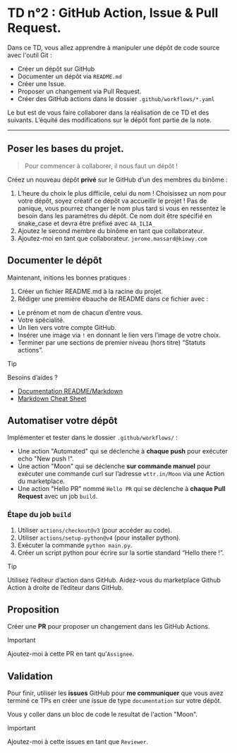 # TD n°2 : GitHub Action, Issue & Pull Request.

Dans ce TD, vous allez apprendre à manipuler une dépôt de code source avec l'outil Git :

* Créer un dépôt sur GitHub
* Documenter un dépôt via `README.md`
* Créer une Issue.
* Proposer un changement via Pull Request.
* Créer des GitHub actions dans le dossier `.github/workflows/*.yaml`

Le but est de vous faire collaborer dans la réalisation de ce TD et des suivants. L’équité des modifications sur le dépôt font partie de la note.

---

## Poser les bases du projet.

> Pour commencer à collaborer, il nous faut un dépôt !

Créez un nouveau dépôt **privé** sur le GitHub d’un des membres du binôme :

1. L’heure du choix le plus difficile, celui du nom ! Choisissez un nom pour votre dépôt, soyez créatif ce dépôt va accueillir le projet !
Pas de panique, vous pourrez changer le nom plus tard si vous en ressentez le besoin dans les paramètres du dépôt. Ce nom doit être spécifié en snake_case et devra être préfixé avec `4A_ILIA_`
2. Ajoutez le second membre du binôme en tant que collaborateur.
3. Ajoutez-moi en tant que collaborateur. `jerome.massard@kiowy.com`

## Documenter le dépôt

Maintenant, initions les bonnes pratiques :

1. Créer un fichier README.md à la racine du projet.
2. Rédiger une première ébauche de README dans ce fichier avec :

* Le prénom et nom de chacun d’entre vous.
* Votre spécialité.
* Un lien vers votre compte GitHub.
* Insérer une image via `!` en donnant le lien vers l’image de votre choix.
* Terminer par une sections de premier niveau (hors titre) “Statuts actions”.

> [!TIP]
> Besoins d’aides ?
> * [Documentation README/Markdown](https://www.makeareadme.com/)
> * [Markdown Cheat Sheet](https://www.markdownguide.org/cheat-sheet/)

## Automatiser votre dépôt

Implémenter et tester dans le dossier `.github/workflows/` :

* Une action "Automated" qui se déclenche à **chaque push** pour exécuter echo "New push !".
* Une action "Moon" qui se déclenche **sur commande manuel** pour exécuter une commande curl sur l’adresse `wttr.in/Moon` via une Action du marketplace.
* Une action "Hello PR" nommé `Hello PR` qui se déclenche à **chaque Pull Request** avec un job `build`.

### Étape du job `build`
1. Utiliser `actions/checkout@v3` (pour accéder au code).
2. Utiliser `actions/setup-python@v4` (pour installer python).
3. Exécuter la commande `python main.py`.
4. Créer un script python pour écrire sur la sortie standard “Hello there !”.

> [!TIP]
> Utilisez l’éditeur d’action dans GitHub.
> Aidez-vous du marketplace Github Action à droite de l’éditeur dans GitHub.

## Proposition

Créer une **PR** pour proposer un changement dans les GitHub Actions.

>[!important]
> Ajoutez-moi à cette PR en tant qu'`Assignee`.

## Validation

Pour finir, utiliser les **issues** GitHub pour **me communiquer** que vous avez terminé ce TPs en créer une issue de type `documentation` sur votre dépôt.

Vous y coller dans un bloc de code le resultat de l'action "Moon".

>[!important]
> Ajoutez-moi à cette issues en tant que `Reviewer`.



